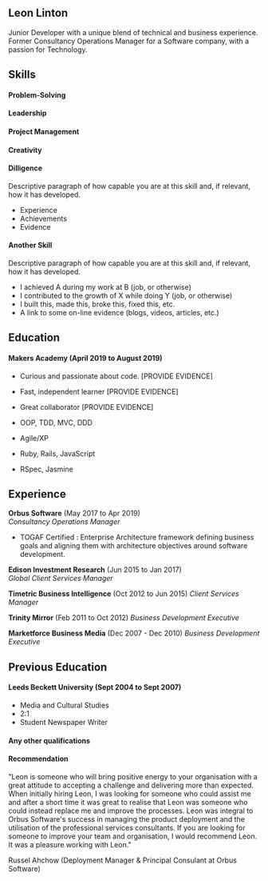 ## Leon Linton

Junior Developer with a unique blend of technical and business experience. Former Consultancy Operations Manager for a Software company, with a passion for Technology.

## Skills

#### Problem-Solving

#### Leadership

#### Project Management

#### Creativity

#### Dilligence

Descriptive paragraph of how capable you are at this skill and, if relevant, how it has developed.

- Experience
- Achievements
- Evidence

#### Another Skill

Descriptive paragraph of how capable you are at this skill and, if relevant, how it has developed.

- I achieved A during my work at B (job, or otherwise)
- I contributed to the growth of X while doing Y (job, or otherwise)
- I built this, made this, broke this, fixed this, etc.
- A link to some on-line evidence (blogs, videos, articles, etc.)

## Education

#### Makers Academy (April 2019 to August 2019)

- Curious and passionate about code. [PROVIDE EVIDENCE]
- Fast, independent learner [PROVIDE EVIDENCE]
- Great collaborator [PROVIDE EVIDENCE]

- OOP, TDD, MVC, DDD
- Agile/XP
- Ruby, Rails, JavaScript
- RSpec, Jasmine

## Experience

**Orbus Software** (May 2017 to Apr 2019)  
_Consultancy Operations Manager_

- TOGAF Certified : Enterprise Architecture framework defining business goals and aligning them with architecture objectives around software development.

**Edison Investment Research** (Jun 2015 to Jan 2017)  
_Global Client Services Manager_

**Timetric Business Intelligence** (Oct 2012 to Jun 2015)
_Client Services Manager_

**Trinity Mirror** (Feb 2011 to Oct 2012)
_Business Development Executive_

**Marketforce Business Media** (Dec 2007 - Dec 2010)
_Business Development Executive_

## Previous Education

#### Leeds Beckett University (Sept 2004 to Sept 2007)

- Media and Cultural Studies
- 2:1
- Student Newspaper Writer

#### Any other qualifications

#### Recommendation

"Leon is someone who will bring positive energy to your organisation with a great attitude to accepting a challenge and delivering more than expected. When initially hiring Leon, I was looking for someone who could assist me and after a short time it was great to realise that Leon was someone who could instead replace me and improve the processes. Leon was integral to Orbus Software's success in managing the product deployment and the utilisation of the professional services consultants. If you are looking for someone to improve your team and organisation, I would recommend Leon. It was a pleasure working with Leon."

Russel Ahchow (Deployment Manager & Principal Consulant at Orbus Software)

